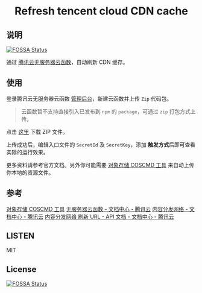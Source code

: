 <h1 align="center"> Refresh tencent cloud CDN cache </h1>

## 说明
[![FOSSA Status](https://app.fossa.io/api/projects/git%2Bgithub.com%2Fgodruoyi%2Ftencent-cdn-refresh.svg?type=shield)](https://app.fossa.io/projects/git%2Bgithub.com%2Fgodruoyi%2Ftencent-cdn-refresh?ref=badge_shield)


通过 [腾讯云无服务器云函数](https://cloud.tencent.com/product/scf)，自动刷新 CDN 缓存。

## 使用

登录腾讯云无服务器云函数 [管理后台](https://console.cloud.tencent.com/scf/list/create)，新建云函数并上传 `Zip` 代码包。

> 云函数暂不支持直接引入已发布到 `npm` 的 `package`，可通过 `zip` 打包方式上传。

点击 [这里](https://github.com/godruoyi/tencent-cdn-refresh/blob/master/refreshcache.zip) 下载 ZIP 文件。

上传成功后，编辑入口文件的 `SecretId` 及 `SecretKey`，添加 **触发方式**后即可查看实际的运行效果。

更多资料请参考官方文档。另外你可能需要 [对象存储 COSCMD 工具](https://cloud.tencent.com/document/product/436/10976) 来自动上传你本地的资源文件。

## 参考

[对象存储 COSCMD 工具](https://cloud.tencent.com/document/product/436/10976)
[无服务器云函数 - 文档中心 - 腾讯云](https://cloud.tencent.com/document/product/583)
[内容分发网络 - 文档中心 - 腾讯云](https://cloud.tencent.com/document/product/228)
[内容分发网络 刷新 URL - API 文档 - 文档中心 - 腾讯云](https://cloud.tencent.com/document/product/228/3946)

## LISTEN

MIT


## License
[![FOSSA Status](https://app.fossa.io/api/projects/git%2Bgithub.com%2Fgodruoyi%2Ftencent-cdn-refresh.svg?type=large)](https://app.fossa.io/projects/git%2Bgithub.com%2Fgodruoyi%2Ftencent-cdn-refresh?ref=badge_large)